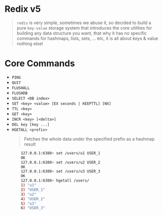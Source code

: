 Redix v5
========
> `redis` is very simple, sometimes we abuse it, so decided to build a pure `key-value` storage system that introduces the core utilities for building any data structure you want, that why it has no specific commands for hashmaps, lists, sets, ... etc, it is all about keys & value nothing else!

Core Commands
=============

- `PING`
- `QUIT`
- `FLUSHALL`
- `FLUSHDB`
- `SELECT <DB index>`
- `SET <key> <value> [EX seconds | KEEPTTL] [NX]`
- `TTL <key>`
- `GET <key>`
- `INCR <key> [<delta>]`
- `DEL key [key ...]`
- `HGETALL <prefix>`
    > Fetches the whole data under the specified prefix as a hashmap result
    ```bash
        127.0.0.1:6380> set /users/u1 USER_1
        OK
        127.0.0.1:6380> set /users/u2 USER_2
        OK
        127.0.0.1:6380> set /users/u3 USER_3
        OK
        127.0.0.1:6380> hgetall /users/
        1) "u1"
        2) "USER_1"
        3) "u2"
        4) "USER_2"
        5) "u3"
        6) "USER_3"
    ```

